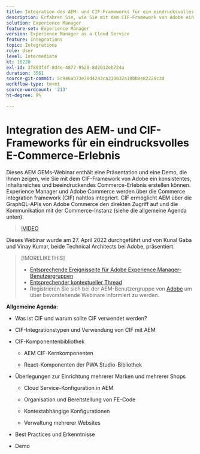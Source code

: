 ```yaml
---
title: Integration des AEM- und CIF-Frameworks für ein eindrucksvolles E-Commerce-Erlebnis
description: Erfahren Sie, wie Sie mit dem CIF-Framework von Adobe ein konsistentes und inhaltsreiches Commerce-Erlebnis schaffen können.
solution: Experience Manager
feature-set: Experience Manager
version: Experience Manager as a Cloud Service
feature: Integrations
topic: Integrations
role: User
level: Intermediate
kt: 10220
exl-id: 3f893f4f-8d4e-4877-9520-8d2012eb724a
duration: 3561
source-git-commit: 5c946ab73e78d4243ca310032a10bb8e82228c3d
workflow-type: tm+mt
source-wordcount: '213'
ht-degree: 9%

---
```


# Integration des AEM- und CIF-Frameworks für ein eindrucksvolles E-Commerce-Erlebnis

Dieses AEM GEMs-Webinar enthält eine Präsentation und eine Demo, die Ihnen zeigen, wie Sie mit dem CIF-Framework von Adobe ein konsistentes, inhaltsreiches und beeindruckendes Commerce-Erlebnis erstellen können. Experience Manager und Adobe Commerce werden über die Commerce integration framework (CIF) nahtlos integriert. CIF ermöglicht AEM über die GraphQL-APIs von Adobe Commerce den direkten Zugriff auf und die Kommunikation mit der Commerce-Instanz (siehe die allgemeine Agenda unten).

>[!VIDEO](https://video.tv.adobe.com/v/342565/?quality=12&learn=on)

Dieses Webinar wurde am 27. April 2022 durchgeführt und von Kunal Gaba und Vinay Kumar, beide Technical Architects bei Adobe, präsentiert.

>[!MORELIKETHIS]
>
>* [Entsprechende Ereignisseite für Adobe Experience Manager-Benutzergruppen](https://adobe.ly/3O0uXl5/)
>* [Entsprechender kontextueller Thread](https://adobe.ly/3jorz5r)
>* Registrieren Sie sich bei der AEM-Benutzergruppe von [Adobe](https://aem-augs.adobe.com/) um über bevorstehende Webinare informiert zu werden.

**Allgemeine Agenda:**

* Was ist CIF und warum sollte CIF verwendet werden?

* CIF-Integrationstypen und Verwendung von CIF mit AEM

* CIF-Komponentenbibliothek

   * AEM CIF-Kernkomponenten

   * React-Komponenten der PWA Studio-Bibliothek

* Überlegungen zur Einrichtung mehrerer Marken und mehrerer Shops

   * Cloud Service-Konfiguration in AEM

   * Organisation und Bereitstellung von FE-Code

   * Kontextabhängige Konfigurationen

   * Verwaltung mehrerer Websites

* Best Practices und Erkenntnisse

* Demo
